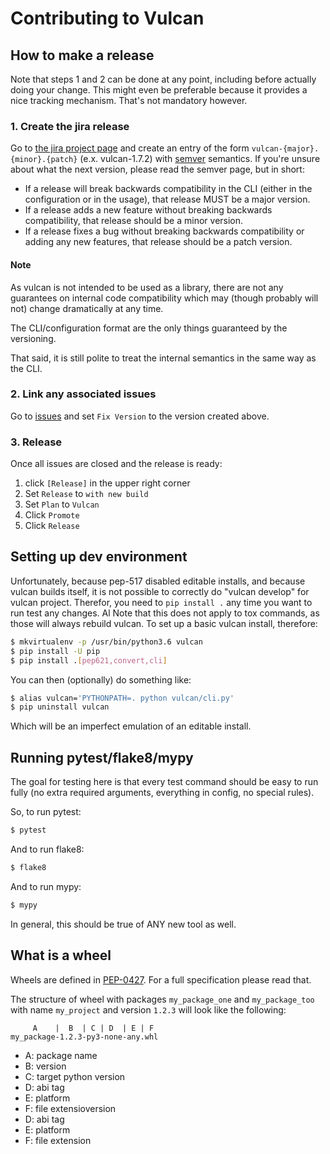 # Contributing to Vulcan

## How to make a release

Note that steps 1 and 2 can be done at any point, including before actually doing your change. This might even
be preferable because it provides a nice tracking mechanism. That's not mandatory however.

### 1. Create the jira release
Go to [the jira project page](https://jira.ams.optiver.com/projects/VULCAN?selectedItem=com.atlassian.jira.jira-projects-plugin:release-page)
and create an entry of the form `vulcan-{major}.{minor}.{patch}` (e.x. vulcan-1.7.2) with
[semver](https://semver.org/) semantics. If you're unsure about what the next version, please read the semver
page, but in short:

* If a release will break backwards compatibility in the CLI (either in the configuration or in the usage),
  that release MUST be a major version.
* If a release adds a new feature without breaking backwards compatibility, that release should be a minor
  version.
* If a release fixes a bug without breaking backwards compatibility or adding any new features, that release
  should be a patch version.

#### Note
As vulcan is not intended to be used as a library, there are not any guarantees on internal code compatibility
which may (though probably will not) change dramatically at any time. 

The CLI/configuration format are the only things guaranteed by the versioning. 

That said, it is still polite to treat the internal semantics in the same way as the CLI. 

### 2. Link any associated issues 
Go to [issues](https://jira.ams.optiver.com/projects/VULCAN/issues) and set `Fix Version` to the version created
above.


### 3. Release
Once all issues are closed and the release is ready:

1. click `[Release]` in the upper right corner
2. Set `Release` to `with new build`
3. Set `Plan` to `Vulcan`
4. Click `Promote`
5. Click `Release`

## Setting up dev environment
Unfortunately, because pep-517 disabled editable installs, and because vulcan builds itself, it is not 
possible to correctly do "vulcan develop" for vulcan project. Therefor, you need to `pip install .` any time
you want to run test any changes. Al Note that this does not apply to tox commands, as those will always rebuild
vulcan. To set up a basic vulcan install, therefore:

```bash
$ mkvirtualenv -p /usr/bin/python3.6 vulcan
$ pip install -U pip
$ pip install .[pep621,convert,cli]
```

You can then (optionally) do something like:

```bash
$ alias vulcan='PYTHONPATH=. python vulcan/cli.py'
$ pip uninstall vulcan 
```

Which will be an imperfect emulation of an editable install.

## Running pytest/flake8/mypy
The goal for testing here is that every test command should be easy to run fully (no extra required arguments,
everything in config, no special rules). 

So, to run pytest:

```bash
$ pytest
```

And to run flake8:

```bash
$ flake8
```

And to run mypy:

```bash
$ mypy
```

In general, this should be true of ANY new tool as well.

## What is a wheel

Wheels are defined in [PEP-0427](https://www.python.org/dev/peps/pep-0427/). For a full specification please
read that.

The structure of wheel with packages `my_package_one` and `my_package_too` with name `my_project` and version
`1.2.3` will look like the following:

```
     A    |  B  | C | D  | E | F 
my_package-1.2.3-py3-none-any.whl
```

* A: package name
* B: version
* C: target python version
* D: abi tag
* E: platform
* F: file extensioversion
* D: abi tag
* E: platform
* F: file extension
